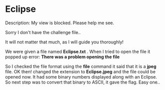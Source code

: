 # Eclipse

Description: My view is blocked. Please help me see.

Sorry I don't have the challenge file..

It will not matter that much, as I will guide you thoroughly!

We were given a file named **Eclipse.txt** . When I tried to open the file it popped up error: **There was a problem opening the file** 

So I checked the file format using the **file** command it said that it is a **jpeg** file. OK then! changed the extension to **Eclipse.jpeg** and the file could be opened now. It had some binary numbers displayed along with an Eclipse. So next step was to convert that binary to ASCII, it gave the flag. 
Easy one..




